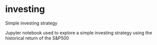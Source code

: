 # investing
Simple investing strategy

Jupyter notebook used to explore a simple investing strategy using the historical return of the S&P500
